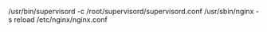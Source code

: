 /usr/bin/supervisord -c /root/supervisord/supervisord.conf
/usr/sbin/nginx -s reload
/etc/nginx/nginx.conf
